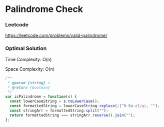 # Palindrome Check



### Leetcode

https://leetcode.com/problems/valid-palindrome/



### Optimal Solution

Time Complexity: O(n)

Space Complexity: O(n)

```js
/**
 * @param {string} s
 * @return {boolean}
 */
var isPalindrome = function(s) {
  const lowerCaseString = s.toLowerCase();
  const formattedString = lowerCaseString.replace(/[^0-9a-z]/gi, "");
  const stringArr = formattedString.split("");
  return formattedString === stringArr.reverse().join("");
};
```

